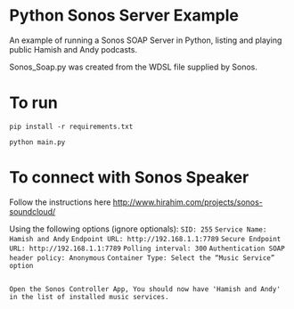 # Python Sonos Server Example
An example of running a Sonos SOAP Server in Python, listing and playing public Hamish and Andy podcasts.

Sonos_Soap.py was created from the WDSL file supplied by Sonos.

# To run

```pip install -r requirements.txt```

```python main.py```

# To connect with Sonos Speaker
Follow the instructions here http://www.hirahim.com/projects/sonos-soundcloud/

Using the following options (ignore optionals):
```SID: 255```
```Service Name: Hamish and Andy```
```Endpoint URL: http://192.168.1.1:7789```
```Secure Endpoint URL: http://192.168.1.1:7789```
```Polling interval: 300```
```Authentication SOAP header policy: Anonymous```
```Container Type: Select the “Music Service” option```
```

Open the Sonos Controller App, You should now have 'Hamish and Andy' in the list of installed music services.
